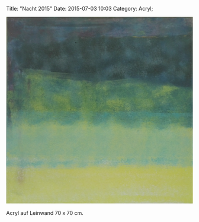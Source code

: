 Title: "Nacht 2015"
Date: 2015-07-03 10:03
Category: Acryl;

![Nacht](./images/acryl/smeerws-2015-nacht.jpg "Nacht")


Acryl auf Leinwand 70 x 70 cm.

